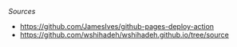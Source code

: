 *Sources*
- https://github.com/JamesIves/github-pages-deploy-action
- https://github.com/wshihadeh/wshihadeh.github.io/tree/source